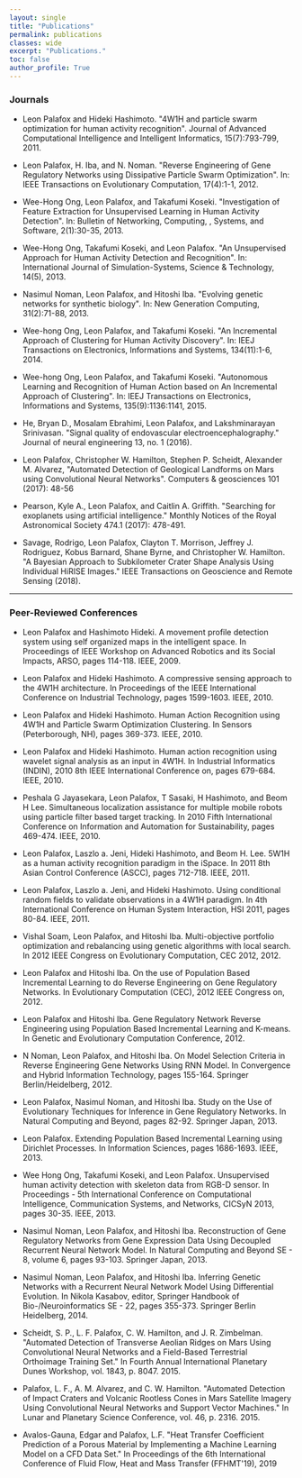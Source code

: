 ```yaml
---
layout: single
title: "Publications"
permalink: publications
classes: wide
excerpt: "Publications."
toc: false
author_profile: True
---
```


### Journals

* Leon Palafox and Hideki Hashimoto. "4W1H and particle swarm optimization for human activity recognition". Journal of Advanced Computational Intelligence and Intelligent Informatics, 15(7):793-799, 2011.

* Leon Palafox, H. Iba, and N. Noman. "Reverse Engineering of Gene Regulatory Networks using Dissipative Particle Swarm Optimization". In: IEEE Transactions on Evolutionary Computation, 17(4):1-1, 2012.

* Wee-Hong Ong, Leon Palafox, and Takafumi Koseki. "Investigation of Feature Extraction for Unsupervised Learning in Human Activity Detection". In: Bulletin of Networking, Computing, , Systems, and Software, 2(1):30-35, 2013.

* Wee-Hong Ong, Takafumi Koseki, and Leon Palafox. "An Unsupervised Approach for Human Activity Detection and Recognition". In: International Journal of Simulation-Systems, Science & Technology, 14(5), 2013.

* Nasimul Noman, Leon Palafox, and Hitoshi Iba. "Evolving genetic networks for synthetic biology". In: New Generation Computing, 31(2):71-88, 2013.

* Wee-hong Ong, Leon Palafox, and Takafumi Koseki. "An Incremental Approach of Clustering for Human Activity Discovery". In: IEEJ Transactions on Electronics, Informations and Systems, 134(11):1-6, 2014.

* Wee-hong Ong, Leon Palafox, and Takafumi Koseki. "Autonomous Learning and Recognition of Human Action based on An Incremental Approach of Clustering". In: IEEJ Transactions on Electronics, Informations and Systems, 135(9):1136:1141, 2015.

* He, Bryan D., Mosalam Ebrahimi, Leon Palafox, and Lakshminarayan Srinivasan. "Signal quality of endovascular electroencephalography." Journal of neural engineering 13, no. 1 (2016).

* Leon Palafox, Christopher W. Hamilton, Stephen P. Scheidt, Alexander M. Alvarez, "Automated Detection of Geological Landforms on Mars using Convolutional Neural Networks". Computers & geosciences 101 (2017): 48-56

* Pearson, Kyle A., Leon Palafox, and Caitlin A. Griffith. "Searching for exoplanets using artificial intelligence." Monthly Notices of the Royal Astronomical Society 474.1 (2017): 478-491.

* Savage, Rodrigo, Leon Palafox, Clayton T. Morrison, Jeffrey J. Rodriguez, Kobus Barnard, Shane Byrne, and Christopher W. Hamilton. "A Bayesian Approach to Subkilometer Crater Shape Analysis Using Individual HiRISE Images." IEEE Transactions on Geoscience and Remote Sensing (2018).

___

### Peer-Reviewed Conferences

* Leon Palafox and Hashimoto Hideki. A movement profile detection system using self organized maps in the intelligent space. In Proceedings of IEEE Workshop on Advanced Robotics and its Social Impacts, ARSO, pages 114-118. IEEE, 2009. 

* Leon Palafox and Hideki Hashimoto. A compressive sensing approach to the 4W1H architecture. In Proceedings of the IEEE International Conference on Industrial Technology, pages 1599-1603. IEEE, 2010. 

* Leon Palafox and Hideki Hashimoto. Human Action Recognition using 4W1H and Particle Swarm Optimization Clustering. In Sensors (Peterborough, NH), pages 369-373. IEEE, 2010.

* Leon Palafox and Hideki Hashimoto. Human action recognition using wavelet signal analysis as an input in 4W1H. In Industrial Informatics (INDIN), 2010 8th IEEE International Conference on, pages 679-684. IEEE, 2010.

* Peshala G Jayasekara, Leon Palafox, T Sasaki, H Hashimoto, and Beom H Lee. Simultaneous localization assistance for multiple mobile robots using particle filter based target tracking. In 2010 Fifth International Conference on Information and Automation for Sustainability, pages 469-474. IEEE, 2010.

* Leon Palafox, Laszlo a. Jeni, Hideki Hashimoto, and Beom H. Lee. 5W1H as a human activity recognition paradigm in the iSpace. In 2011 8th Asian Control Conference (ASCC), pages 712-718. IEEE, 2011.

* Leon Palafox, Laszlo a. Jeni, and Hideki Hashimoto. Using conditional random fields to validate observations in a 4W1H paradigm. In 4th International Conference on Human System Interaction, HSI 2011, pages 80-84. IEEE, 2011.

* Vishal Soam, Leon Palafox, and Hitoshi Iba. Multi-objective portfolio optimization and rebalancing using genetic algorithms with local search. In 2012 IEEE Congress on Evolutionary Computation, CEC 2012, 2012.

* Leon Palafox and Hitoshi Iba. On the use of Population Based Incremental Learning to do Reverse Engineering on Gene Regulatory Networks. In Evolutionary Computation (CEC), 2012 IEEE Congress on, 2012.

* Leon Palafox and Hitoshi Iba. Gene Regulatory Network Reverse Engineering using Population Based Incremental Learning and K-means. In Genetic and Evolutionary Computation Conference, 2012.

* N Noman, Leon Palafox, and Hitoshi Iba. On Model Selection Criteria in Reverse Engineering Gene Networks Using RNN Model. In Convergence and Hybrid Information Technology, pages 155-164. Springer Berlin/Heidelberg, 2012.

* Leon Palafox, Nasimul Noman, and Hitoshi Iba. Study on the Use of Evolutionary Techniques for Inference in Gene Regulatory Networks. In Natural Computing and Beyond, pages 82-92. Springer Japan, 2013.

* Leon Palafox. Extending Population Based Incremental Learning using Dirichlet Processes. In Information Sciences, pages 1686-1693. IEEE, 2013.

* Wee Hong Ong, Takafumi Koseki, and Leon Palafox. Unsupervised human activity detection with skeleton data from RGB-D sensor. In Proceedings - 5th International Conference on Computational Intelligence, Communication Systems, and Networks, CICSyN 2013, pages 30-35. IEEE, 2013.

* Nasimul Noman, Leon Palafox, and Hitoshi Iba. Reconstruction of Gene Regulatory Networks from Gene Expression Data Using Decoupled Recurrent Neural Network Model. In Natural Computing and Beyond SE - 8, volume 6, pages 93-103. Springer Japan, 2013.

* Nasimul Noman, Leon Palafox, and Hitoshi Iba. Inferring Genetic Networks with a Recurrent Neural Network Model Using Differential Evolution. In Nikola Kasabov, editor, Springer Handbook of Bio-/Neuroinformatics SE - 22, pages 355-373. Springer Berlin Heidelberg, 2014.

* Scheidt, S. P., L. F. Palafox, C. W. Hamilton, and J. R. Zimbelman. "Automated Detection of Transverse Aeolian Ridges on Mars Using Convolutional Neural Networks and a Field-Based Terrestrial Orthoimage Training Set." In Fourth Annual International Planetary Dunes Workshop, vol. 1843, p. 8047. 2015.

* Palafox, L. F., A. M. Alvarez, and C. W. Hamilton. "Automated Detection of Impact Craters and Volcanic Rootless Cones in Mars Satellite Imagery Using Convolutional Neural Networks and Support Vector Machines." In Lunar and Planetary Science Conference, vol. 46, p. 2316. 2015.

* Avalos-Gauna, Edgar and Palafox, L.F. "Heat Transfer Coefficient Prediction of a Porous Material by Implementing a Machine Learning Model on a CFD Data Set." In Proceedings of the 6th International Conference of Fluid Flow, Heat and Mass Transfer (FFHMT'19), 2019
